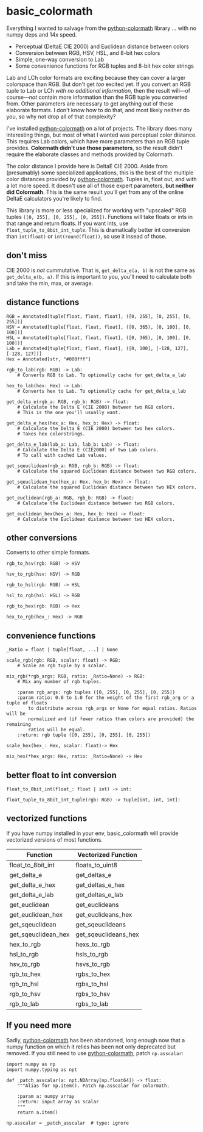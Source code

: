 # basic_colormath

Everything I wanted to salvage from the [python-colormath](https://github.com/gtaylor/python-colormath/tree/master) library ... with no numpy deps and 14x speed.

* Perceptual (DeltaE CIE 2000) and Euclidean distance between colors
* Conversion between RGB, HSV, HSL, and 8-bit hex colors
* Simple, one-way conversion to Lab
* Some convenience functions for RGB tuples and 8-bit hex color strings

Lab and LCh color formats are exciting because they can cover a larger colorspace than RGB. But don't get *too* excited yet. If you convert an RGB tuple to Lab or LCh *with no additional information*, then the result will—of course—*not* contain more information than the RGB tuple you converted from. Other parameters are necessary to get anything out of these elaborate formats. I don't know how to do that, and most likely neither do you, so why not drop all of that complexity?

I've installed [python-colormath](https://github.com/gtaylor/python-colormath/tree/master) on a lot of projects. The library does many interesting things, but most of what I wanted was perceptual color distance. This requires Lab colors, which have more parameters than an RGB tuple provides. **Colormath didn't use those parameters**, so the result didn't require the elaborate classes and methods provided by Colormath.

The color distance I provide here is DeltaE CIE 2000. Aside from (presumably) some specialized applications, this is the best of the multiple color distances provided by [python-colormath](https://github.com/gtaylor/python-colormath/tree/master). Tuples in, float out, and with a lot more speed. It doesn't use all of those expert parameters, **but neither did Colormath**. This is the same result you'll get from any of the online DeltaE calculators you're likely to find.

This library is more or less specialized for working with "upscaled" RGB tuples `([0, 255], [0, 255], [0, 255])`. Functions will take floats or ints in that range and return floats. If you want ints, use `float_tuple_to_8bit_int_tuple`. This is dramatically better int conversion than `int(float)` or `int(round(float))`, so use it insead of those.

## don't miss

CIE 2000 is *not* cummutative. That is, `get_delta_e(a, b)` is not the same as `get_delta_e(b, a)`. If this is important to you, you'll need to calculate both and take the min, max, or average.

## distance functions

    RGB = Annotated[tuple[float, float, float], ([0, 255], [0, 255], [0, 255])]
    HSV = Annotated[tuple[float, float, float], ([0, 365), [0, 100], [0, 100])]
    HSL = Annotated[tuple[float, float, float], ([0, 365), [0, 100], [0, 100])]
    Lab = Annotated[tuple[float, float, float], ([0, 100], [-128, 127], [-128, 127])]
    Hex = Annotated[str, "#000fff"]

    rgb_to_lab(rgb: RGB) -> Lab:
        # Converts RGB to Lab. To optionally cache for get_delta_e_lab

    hex_to_lab(hex: Hex) -> Lab:
        # Converts hex to Lab. To optionally cache for get_delta_e_lab

    get_delta_e(rgb_a: RGB, rgb_b: RGB) -> float:
        # Calculate the Delta E (CIE 2000) between two RGB colors.
        # This is the one you'll usually want.

    get_delta_e_hex(hex_a: Hex, hex_b: Hex) -> float:
        # Calculate the Delta E (CIE 2000) between two hex colors.
        # Takes hex colorstrings.

    get_delta_e_lab(lab_a: Lab, lab_b: Lab) -> float:
        # Calculate the Delta E (CIE2000) of two Lab colors.
        # To call with cached Lab values.

    get_sqeuclidean(rgb_a: RGB, rgb_b: RGB) -> float:
        # Calculate the squared Euclidean distance between two RGB colors.

    get_sqeuclidean_hex(hex_a: Hex, hex_b: Hex) -> float:
        # Calculate the squared Euclidean distance between two HEX colors.

    get_euclidean(rgb_a: RGB, rgb_b: RGB) -> float:
        # Calculate the Euclidean distance between two RGB colors.

    get_euclidean_hex(hex_a: Hex, hex_b: Hex) -> float:
        # Calculate the Euclidean distance between two HEX colors.

## other conversions

Converts to other simple formats.

    rgb_to_hsv(rgb: RGB) -> HSV

    hsv_to_rgb(hsv: HSV) -> RGB

    rgb_to_hsl(rgb: RGB) -> HSL

    hsl_to_rgb(hsl: HSL) -> RGB

    rgb_to_hex(rgb: RGB) -> Hex

    hex_to_rgb(hex_: Hex) -> RGB

## convenience functions

    _Ratio = float | tuple[float, ...] | None

    scale_rgb(rgb: RGB, scalar: float) -> RGB:
        # Scale an rgb tuple by a scalar.

    mix_rgb(*rgb_args: RGB, ratio: _Ratio=None) -> RGB:
        # Mix any number of rgb tuples.

        :param rgb_args: rgb tuples ([0, 255], [0, 255], [0, 255])
        :param ratio: 0.0 to 1.0 for the weight of the first rgb_arg or a tuple of floats
            to distribute across rgb_args or None for equal ratios. Ratios will be
            normalized and (if fewer ratios than colors are provided) the remaining
            ratios will be equal.
        :return: rgb tuple ([0, 255], [0, 255], [0, 255])

    scale_hex(hex_: Hex, scalar: float)-> Hex

    mix_hex(*hex_args: Hex, ratio: _Ratio=None) -> Hex

## better float to int conversion

    float_to_8bit_int(float_: float | int) -> int:

    float_tuple_to_8bit_int_tuple(rgb: RGB) -> tuple[int, int, int]:


## vectorized functions

If you have numpy installed in your env, basic_colormath will provide vectorized versions of most functions.

| Function                      | Vectorized Function           |
| ----------------------------- | ----------------------------- |
| float_to_8bit_int             | floats_to_uint8               |
| get_delta_e                   | get_deltas_e                  |
| get_delta_e_hex               | get_deltas_e_hex              |
| get_delta_e_lab               | get_deltas_e_lab              |
| get_euclidean                 | get_euclideans                |
| get_euclidean_hex             | get_euclideans_hex            |
| get_sqeuclidean               | get_sqeuclideans              |
| get_sqeuclidean_hex           | get_sqeuclideans_hex          |
| hex_to_rgb                    | hexs_to_rgb                   |
| hsl_to_rgb                    | hsls_to_rgb                   |
| hsv_to_rgb                    | hsvs_to_rgb                   |
| rgb_to_hex                    | rgbs_to_hex                   |
| rgb_to_hsl                    | rgbs_to_hsl                   |
| rgb_to_hsv                    | rgbs_to_hsv                   |
| rgb_to_lab                    | rgbs_to_lab                   |

## If you need more

Sadly, [python-colormath](https://github.com/gtaylor/python-colormath/tree/master) has been abandoned, long enough now that a numpy function on which it relies has been not only deprecated but removed. If you still need to use [python-colormath](https://github.com/gtaylor/python-colormath/tree/master), patch `np.asscalar`:

    import numpy as np
    import numpy.typing as npt

    def _patch_asscalar(a: npt.NDArray[np.float64]) -> float:
        """Alias for np.item(). Patch np.asscalar for colormath.

        :param a: numpy array
        :return: input array as scalar
        """
        return a.item()

    np.asscalar = _patch_asscalar  # type: ignore
